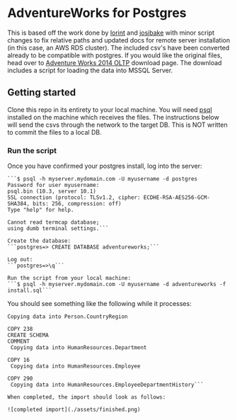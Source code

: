 # AdventureWorks for Postgres

This is based off the work done by [lorint](https://github.com/lorint/AdventureWorks-for-Postgres) and [josibake](https://github.com/NorfolkDataSci/adventure-works-postgres/) with minor script changes to fix relative paths and updated docs for remote server installation (in this case, an AWS RDS cluster). The included csv's have been converted already to be compatible with postgres. If you would like the original files, head over to [Adventure Works 2014 OLTP](https://msftdbprodsamples.codeplex.com/downloads/get/880662) download page. The download includes a script for loading the data into MSSQL Server.

## Getting started

Clone this repo in its entirety to your local machine. You will need [psql](https://www.postgresql.org/download/) installed on the machine which receives the files. The instructions below will send the csvs through the network to the target DB. This is NOT written to commit the files to a local DB.

### Run the script

Once you have confirmed your postgres install, log into the server:

	```$ psql -h myserver.mydomain.com -U myusername -d postgres
	Password for user myusername: 
	psql.bin (10.3, server 10.1)
	SSL connection (protocol: TLSv1.2, cipher: ECDHE-RSA-AES256-GCM-SHA384, bits: 256, compression: off)
	Type "help" for help.

	Cannot read termcap database;
	using dumb terminal settings.```

	Create the database:
	```postgres=> CREATE DATABASE adventureworks;```

	Log out:
	```postgres=>\q```

	Run the script from your local machine:
	```$ psql -h myserver.mydomain.com -U myusername -d adventureworks -f install.sql``` 

You should see something like the following while it processes:

```COPY 19972
Copying data into Person.CountryRegion

COPY 238
CREATE SCHEMA
COMMENT
 Copying data into HumanResources.Department

COPY 16
 Copying data into HumanResources.Employee

COPY 290
 Copying data into HumanResources.EmployeeDepartmentHistory```

When completed, the import should look as follows:

![completed import](./assets/finished.png)

